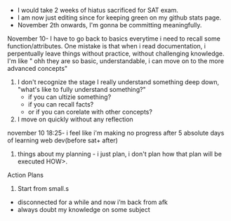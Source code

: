 - I would take 2 weeks of hiatus sacrificed for SAT exam.
- I am now just editing since for keeping green on my github stats page.
- November 2th onwards, I'm gonna be committing meaningfully. 

November 10- I have to go back to basics everytime i need to recall some function/attributes. One mistake is that when i read documentation, i perpentually leave things without practice, without challenging knowledge. I'm like " ohh they are so basic, understandable, i can move on to the more advanced concepts"

1. I don't recognize the stage I really understand something deep down, "what's like to fully understand something?"
    - if you can ultizie something?
    - if you can recall facts?
    - or if you can corelate with other concepts?
2. I move on quickly without any reflection

november 10 18:25- i feel like i'm making no progress after 5 absolute days of learning web dev(before sat+ after)

1. things about my planning - i just plan, i don't plan how that plan will be executed HOW>. 

Action Plans
1. Start from small.s

- disconnected for a while and now i’m back from afk
- always doubt my knowledge on some subject